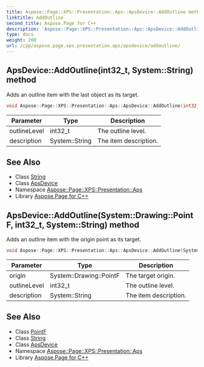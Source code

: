```yaml
---
title: Aspose::Page::XPS::Presentation::Aps::ApsDevice::AddOutline method
linktitle: AddOutline
second_title: Aspose.Page for C++
description: 'Aspose::Page::XPS::Presentation::Aps::ApsDevice::AddOutline method. Adds an outline item with the last object as its target in C++.'
type: docs
weight: 200
url: /cpp/aspose.page.xps.presentation.aps/apsdevice/addoutline/
---
```

## ApsDevice::AddOutline(int32_t, System::String) method


Adds an outline item with the last object as its target.

```cpp
void Aspose::Page::XPS::Presentation::Aps::ApsDevice::AddOutline(int32_t outlineLevel, System::String description) override
```


| Parameter | Type | Description |
| --- | --- | --- |
| outlineLevel | int32_t | The outline level. |
| description | System::String | The item description. |

## See Also

* Class [String](../../../system/string/)
* Class [ApsDevice](../)
* Namespace [Aspose::Page::XPS::Presentation::Aps](../../)
* Library [Aspose.Page for C++](../../../)
## ApsDevice::AddOutline(System::Drawing::PointF, int32_t, System::String) method


Adds an outline item with the origin point as its target.

```cpp
void Aspose::Page::XPS::Presentation::Aps::ApsDevice::AddOutline(System::Drawing::PointF origin, int32_t outlineLevel, System::String description) override
```


| Parameter | Type | Description |
| --- | --- | --- |
| origin | System::Drawing::PointF | The target origin. |
| outlineLevel | int32_t | The outline level. |
| description | System::String | The item description. |

## See Also

* Class [PointF](../../../system.drawing/pointf/)
* Class [String](../../../system/string/)
* Class [ApsDevice](../)
* Namespace [Aspose::Page::XPS::Presentation::Aps](../../)
* Library [Aspose.Page for C++](../../../)
